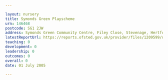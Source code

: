 ```yaml
---

layout: nursery
title: Symonds Green Playscheme
urn: 146468
postcode: SG1 2JW
address: Symonds Green Community Centre, Filey Close, Stevenage, Hertfordshire, SG1 2JW
latestReportUrl: https://reports.ofsted.gov.uk/provider/files/1209599/urn/146468.pdf
teaching: 0
development: 0
leadership: 0
outcomes: 0
overall: 0
date: 01 July 2005

---
```

